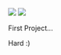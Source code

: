 <img src="https://img.shields.io/badge/react-50BCDF?style=flat-square&logo=react&logoColor=white"/>
<img src="https://img.shields.io/badge/JavaScript-FFCA28?style=flat-square&logo=react&logoColor=white"/>

First Project...

Hard :)
